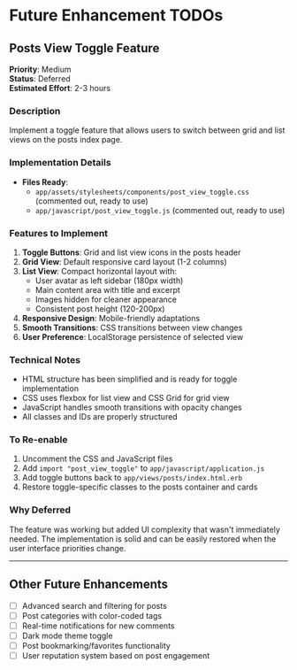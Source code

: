 # Future Enhancement TODOs

## Posts View Toggle Feature
**Priority**: Medium  
**Status**: Deferred  
**Estimated Effort**: 2-3 hours  

### Description
Implement a toggle feature that allows users to switch between grid and list views on the posts index page.

### Implementation Details
- **Files Ready**: 
  - `app/assets/stylesheets/components/post_view_toggle.css` (commented out, ready to use)
  - `app/javascript/post_view_toggle.js` (commented out, ready to use)
  
### Features to Implement
1. **Toggle Buttons**: Grid and list view icons in the posts header
2. **Grid View**: Default responsive card layout (1-2 columns)
3. **List View**: Compact horizontal layout with:
   - User avatar as left sidebar (180px width)
   - Main content area with title and excerpt
   - Images hidden for cleaner appearance
   - Consistent post height (120-200px)
4. **Responsive Design**: Mobile-friendly adaptations
5. **Smooth Transitions**: CSS transitions between view changes
6. **User Preference**: LocalStorage persistence of selected view

### Technical Notes
- HTML structure has been simplified and is ready for toggle implementation
- CSS uses flexbox for list view and CSS Grid for grid view
- JavaScript handles smooth transitions with opacity changes
- All classes and IDs are properly structured

### To Re-enable
1. Uncomment the CSS and JavaScript files
2. Add `import "post_view_toggle"` to `app/javascript/application.js`
3. Add toggle buttons back to `app/views/posts/index.html.erb`
4. Restore toggle-specific classes to the posts container and cards

### Why Deferred
The feature was working but added UI complexity that wasn't immediately needed. The implementation is solid and can be easily restored when the user interface priorities change.

---

## Other Future Enhancements
- [ ] Advanced search and filtering for posts
- [ ] Post categories with color-coded tags
- [ ] Real-time notifications for new comments
- [ ] Dark mode theme toggle
- [ ] Post bookmarking/favorites functionality
- [ ] User reputation system based on post engagement